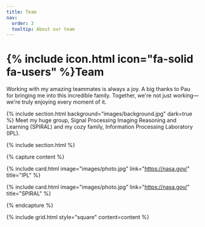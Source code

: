 ```yaml
---
title: Team
nav:
  order: 3
  tooltip: About our team
---
```


# {% include icon.html icon="fa-solid fa-users" %}Team

Working with my amazing teammates is always a joy. A big thanks to Pau for bringing me into this incredible family. Together, we're not just working—we're truly enjoying every moment of it.


{% include section.html background="images/background.jpg" dark=true %}
Meet my huge group, Signal Processing Imaging Reasoning and Learning (SPIRAL) and my cozy family, Information Processing Laboratory (IPL).

{% include section.html %}

{% capture content %}

{%
  include card.html
  image="images/photo.jpg"
  link="https://nasa.gov/"
  title="IPL"
%}

{%
  include card.html
  image="images/photo.jpg"
  link="https://nasa.gov/"
  title="SPIRAL"
%}

{% endcapture %}

{% include grid.html style="square" content=content %}
